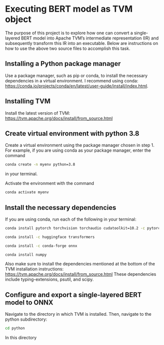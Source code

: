 # Executing BERT model as TVM object

The purpose of this project is to explore how one can convert a single-layered BERT model into Apache TVM’s intermediate representation (IR) and subsequently transform this IR into an executable. Below are instructions on how to use the above two source files to accomplish this task.


## Installing a Python package manager

Use a package manager, such as pip or conda, to install the necessary dependencies in a virtual environment. I recommend using conda: https://conda.io/projects/conda/en/latest/user-guide/install/index.html.

## Installing TVM

Install the latest version of TVM: https://tvm.apache.org/docs/install/from_source.html

## Create virtual environment with python 3.8

Create a virtual environment using the package manager chosen in step 1. For example, if you are using conda as your package manager, enter the command 
```bash
conda create -n myenv python=3.8
```
in your terminal. 

Activate the environment with the command

```bash
conda activate myenv
```
## Install the necessary dependencies 
If you are using conda, run each of the following in your terminal:
```bash
conda install pytorch torchvision torchaudio cudatoolkit=10.2 -c pytorch
```
```bash
conda install -c huggingface transformers
```
```bash
conda install -c conda-forge onnx
```
```bash
conda install numpy
```

Also make sure to install the dependencies mentioned at the bottom of the TVM installation instructions: https://tvm.apache.org/docs/install/from_source.html
These dependencies include typing-extensions, psutil, and scipy.

## Configure and export a single-layered BERT model to ONNX

Navigate to the directory in which TVM is installed. Then, navigate to the python subdirectory:
```bash
cd python
```
In this directory 
